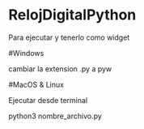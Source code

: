 # RelojDigitalPython

Para ejecutar y tenerlo como widget 

#Windows 

cambiar la extension .py a pyw

#MacOS & Linux

Ejecutar desde terminal 

python3 nombre_archivo.py
